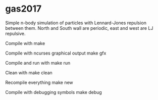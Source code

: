 # gas2017
Simple n-body simulation of particles with Lennard-Jones repulsion between them.
North and South wall are periodic, east and west are LJ repulsive.

Compile with
  make

Compile with ncurses graphical output
  make gfx
  
Compile and run with
  make run
  
Clean with
  make clean
  
Recompile everything
  make new
  
Compile with debugging symbols
  make debug
